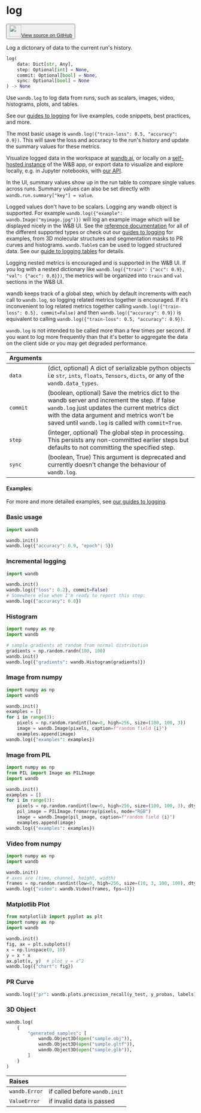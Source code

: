 # log

<p><button style={{display: 'flex', alignItems: 'center', backgroundColor: 'white', border: '1px solid #ddd', padding: '10px', borderRadius: '6px', cursor: 'pointer', boxShadow: '0 2px 3px rgba(0,0,0,0.1)', transition: 'all 0.3s'}}><a href='https://www.github.com/wandb/wandb/tree/v0.15.6/wandb/sdk/wandb_run.py#L1551-L1746' style={{fontSize: '1.2em', display: 'flex', alignItems: 'center'}}><img src='https://github.githubassets.com/images/modules/logos_page/GitHub-Mark.png' height='32px' width='32px' style={{marginRight: '10px'}}/>View source on GitHub</a></button></p>


Log a dictonary of data to the current run's history.

```python
log(
    data: Dict[str, Any],
    step: Optional[int] = None,
    commit: Optional[bool] = None,
    sync: Optional[bool] = None
) -> None
```

Use `wandb.log` to log data from runs, such as scalars, images, video,
histograms, plots, and tables.

See our [guides to logging](https://docs.wandb.ai/guides/track/log) for
live examples, code snippets, best practices, and more.

The most basic usage is `wandb.log({"train-loss": 0.5, "accuracy": 0.9})`.
This will save the loss and accuracy to the run's history and update
the summary values for these metrics.

Visualize logged data in the workspace at [wandb.ai](https://wandb.ai),
or locally on a [self-hosted instance](https://docs.wandb.ai/guides/hosting)
of the W&B app, or export data to visualize and explore locally, e.g. in
Jupyter notebooks, with [our API](https://docs.wandb.ai/guides/track/public-api-guide).

In the UI, summary values show up in the run table to compare single values across runs.
Summary values can also be set directly with `wandb.run.summary["key"] = value`.

Logged values don't have to be scalars. Logging any wandb object is supported.
For example `wandb.log({"example": wandb.Image("myimage.jpg")})` will log an
example image which will be displayed nicely in the W&B UI.
See the [reference documentation](https://docs.wandb.com/ref/python/data-types)
for all of the different supported types or check out our
[guides to logging](https://docs.wandb.ai/guides/track/log) for examples,
from 3D molecular structures and segmentation masks to PR curves and histograms.
`wandb.Table`s can be used to logged structured data. See our
[guide to logging tables](https://docs.wandb.ai/guides/data-vis/log-tables)
for details.

Logging nested metrics is encouraged and is supported in the W&B UI.
If you log with a nested dictionary like `wandb.log({"train": {"acc": 0.9}, "val": {"acc": 0.8}})`, the metrics will be organized into
`train` and `val` sections in the W&B UI.

wandb keeps track of a global step, which by default increments with each
call to `wandb.log`, so logging related metrics together is encouraged.
If it's inconvenient to log related metrics together
calling `wandb.log({"train-loss": 0.5}, commit=False)` and then
`wandb.log({"accuracy": 0.9})` is equivalent to calling
`wandb.log({"train-loss": 0.5, "accuracy": 0.9})`.

`wandb.log` is not intended to be called more than a few times per second.
If you want to log more frequently than that it's better to aggregate
the data on the client side or you may get degraded performance.

| Arguments |  |
| :--- | :--- |
|  `data` |  (dict, optional) A dict of serializable python objects i.e `str`, `ints`, `floats`, `Tensors`, `dicts`, or any of the `wandb.data_types`. |
|  `commit` |  (boolean, optional) Save the metrics dict to the wandb server and increment the step. If false `wandb.log` just updates the current metrics dict with the data argument and metrics won't be saved until `wandb.log` is called with `commit=True`. |
|  `step` |  (integer, optional) The global step in processing. This persists any non-committed earlier steps but defaults to not committing the specified step. |
|  `sync` |  (boolean, True) This argument is deprecated and currently doesn't change the behaviour of `wandb.log`. |

#### Examples:

For more and more detailed examples, see
[our guides to logging](https://docs.wandb.com/guides/track/log).

### Basic usage

<!--yeadoc-test:init-and-log-basic-->


```python
import wandb

wandb.init()
wandb.log({"accuracy": 0.9, "epoch": 5})
```

### Incremental logging

<!--yeadoc-test:init-and-log-incremental-->


```python
import wandb

wandb.init()
wandb.log({"loss": 0.2}, commit=False)
# Somewhere else when I'm ready to report this step:
wandb.log({"accuracy": 0.8})
```

### Histogram

<!--yeadoc-test:init-and-log-histogram-->


```python
import numpy as np
import wandb

# sample gradients at random from normal distribution
gradients = np.random.randn(100, 100)
wandb.init()
wandb.log({"gradients": wandb.Histogram(gradients)})
```

### Image from numpy

<!--yeadoc-test:init-and-log-image-numpy-->


```python
import numpy as np
import wandb

wandb.init()
examples = []
for i in range(3):
    pixels = np.random.randint(low=0, high=256, size=(100, 100, 3))
    image = wandb.Image(pixels, caption=f"random field {i}")
    examples.append(image)
wandb.log({"examples": examples})
```

### Image from PIL

<!--yeadoc-test:init-and-log-image-pillow-->


```python
import numpy as np
from PIL import Image as PILImage
import wandb

wandb.init()
examples = []
for i in range(3):
    pixels = np.random.randint(low=0, high=256, size=(100, 100, 3), dtype=np.uint8)
    pil_image = PILImage.fromarray(pixels, mode="RGB")
    image = wandb.Image(pil_image, caption=f"random field {i}")
    examples.append(image)
wandb.log({"examples": examples})
```

### Video from numpy

<!--yeadoc-test:init-and-log-video-numpy-->


```python
import numpy as np
import wandb

wandb.init()
# axes are (time, channel, height, width)
frames = np.random.randint(low=0, high=256, size=(10, 3, 100, 100), dtype=np.uint8)
wandb.log({"video": wandb.Video(frames, fps=4)})
```

### Matplotlib Plot

<!--yeadoc-test:init-and-log-matplotlib-->


```python
from matplotlib import pyplot as plt
import numpy as np
import wandb

wandb.init()
fig, ax = plt.subplots()
x = np.linspace(0, 10)
y = x * x
ax.plot(x, y)  # plot y = x^2
wandb.log({"chart": fig})
```

### PR Curve

```python
wandb.log({"pr": wandb.plots.precision_recall(y_test, y_probas, labels)})
```

### 3D Object

```python
wandb.log(
    {
        "generated_samples": [
            wandb.Object3D(open("sample.obj")),
            wandb.Object3D(open("sample.gltf")),
            wandb.Object3D(open("sample.glb")),
        ]
    }
)
```

| Raises |  |
| :--- | :--- |
|  `wandb.Error` |  if called before `wandb.init` |
|  `ValueError` |  if invalid data is passed |
